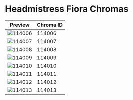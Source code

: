 # Headmistress Fiora Chromas

| Preview | Chroma ID |
|---------|-----------|
| ![114006](https://raw.communitydragon.org/latest/plugins/rcp-be-lol-game-data/global/default/v1/champion-chroma-images/114/114006.png) | 114006 |
| ![114007](https://raw.communitydragon.org/latest/plugins/rcp-be-lol-game-data/global/default/v1/champion-chroma-images/114/114007.png) | 114007 |
| ![114008](https://raw.communitydragon.org/latest/plugins/rcp-be-lol-game-data/global/default/v1/champion-chroma-images/114/114008.png) | 114008 |
| ![114009](https://raw.communitydragon.org/latest/plugins/rcp-be-lol-game-data/global/default/v1/champion-chroma-images/114/114009.png) | 114009 |
| ![114010](https://raw.communitydragon.org/latest/plugins/rcp-be-lol-game-data/global/default/v1/champion-chroma-images/114/114010.png) | 114010 |
| ![114011](https://raw.communitydragon.org/latest/plugins/rcp-be-lol-game-data/global/default/v1/champion-chroma-images/114/114011.png) | 114011 |
| ![114012](https://raw.communitydragon.org/latest/plugins/rcp-be-lol-game-data/global/default/v1/champion-chroma-images/114/114012.png) | 114012 |
| ![114013](https://raw.communitydragon.org/latest/plugins/rcp-be-lol-game-data/global/default/v1/champion-chroma-images/114/114013.png) | 114013 |